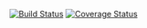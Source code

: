 [![Build Status](https://travis-ci.org/esmaclo/empresa_epd7.svg)](https://travis-ci.org/esmaclo/empresa_epd7)
[![Coverage Status](https://coveralls.io/repos/esmaclo/empresa_epd7/badge.png?branch=master)](https://coveralls.io/r/esmaclo/empresa_epd7?branch=master)